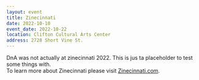 ```yaml
---
layout: event
title: Zinecinnati
date: 2022-10-10
event_date: 2022-10-22
location: Clifton Cultural Arts Center
address: 2728 Short Vine St.
---
```


DnA was not actually at zinecinnati 2022. This is jus ta placeholder to test some things with.  
To learn more about Zinecinnati please visit [Zinecinnati.com](https://www.zinecinnati.com).
